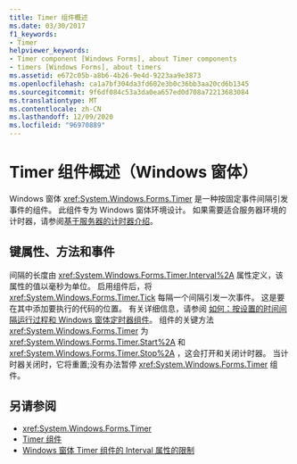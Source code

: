 ```yaml
---
title: Timer 组件概述
ms.date: 03/30/2017
f1_keywords:
- Timer
helpviewer_keywords:
- Timer component [Windows Forms], about Timer components
- timers [Windows Forms], about timers
ms.assetid: e672c05b-a8b6-4b26-9e4d-9223aa9e3873
ms.openlocfilehash: ca1a7bf304da3fd602e3b0c36bb3aa20cd6b1345
ms.sourcegitcommit: 9f6df084c53a3da0ea657ed0d708a72213683084
ms.translationtype: MT
ms.contentlocale: zh-CN
ms.lasthandoff: 12/09/2020
ms.locfileid: "96970889"
---
```

# <a name="timer-component-overview-windows-forms"></a>Timer 组件概述（Windows 窗体）

Windows 窗体 <xref:System.Windows.Forms.Timer> 是一种按固定事件间隔引发事件的组件。 此组件专为 Windows 窗体环境设计。 如果需要适合服务器环境的计时器，请参阅[基于服务器的计时器介绍](/previous-versions/visualstudio/visual-studio-2008/tb9yt5e6(v=vs.90))。  
  
## <a name="key-properties-methods-and-events"></a>键属性、方法和事件  

 间隔的长度由 <xref:System.Windows.Forms.Timer.Interval%2A> 属性定义，该属性的值以毫秒为单位。 启用组件后，将 <xref:System.Windows.Forms.Timer.Tick> 每隔一个间隔引发一次事件。 这是要在其中添加要执行的代码的位置。 有关详细信息，请参阅 [如何：按设置的时间间隔运行过程和 Windows 窗体定时器组件](run-procedures-at-set-intervals-with-wf-timer-component.md)。 组件的关键方法 <xref:System.Windows.Forms.Timer> 为 <xref:System.Windows.Forms.Timer.Start%2A> 和 <xref:System.Windows.Forms.Timer.Stop%2A> ，这会打开和关闭计时器。 当计时器关闭时，它将重置;没有办法暂停 <xref:System.Windows.Forms.Timer> 组件。  
  
## <a name="see-also"></a>另请参阅

- <xref:System.Windows.Forms.Timer>
- [Timer 组件](timer-component-windows-forms.md)
- [Windows 窗体 Timer 组件的 Interval 属性的限制](limitations-of-the-timer-component-interval-property.md)
